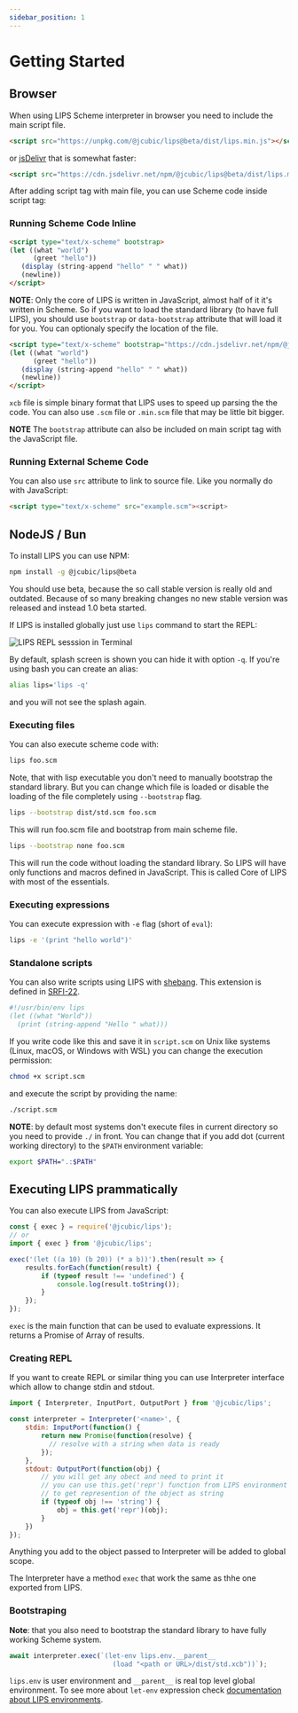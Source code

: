 ```yaml
---
sidebar_position: 1
---
```


# Getting Started

## Browser

When using LIPS Scheme interpreter in browser you need to include the main script file.

```html
<script src="https://unpkg.com/@jcubic/lips@beta/dist/lips.min.js"></script>
```

or [jsDelivr](https://www.jsdelivr.com/) that is somewhat faster:

```html
<script src="https://cdn.jsdelivr.net/npm/@jcubic/lips@beta/dist/lips.min.js"></script>
```

After adding script tag with main file, you can use Scheme code inside script tag:

### Running Scheme Code Inline

```html
<script type="text/x-scheme" bootstrap>
(let ((what "world")
      (greet "hello"))
   (display (string-append "hello" " " what))
   (newline))
</script>
```

**NOTE**: Only the core of LIPS is written in JavaScript, almost half of it it's written in Scheme.
So if you want to load the standard library (to have full LIPS), you should use `bootstrap` or
`data-bootstrap` attribute that will load it for you. You can optionaly specify the location of the
file.

```html
<script type="text/x-scheme" bootstrap="https://cdn.jsdelivr.net/npm/@jcubic/lips@beta/dist/std.xcb">
(let ((what "world")
      (greet "hello"))
   (display (string-append "hello" " " what))
   (newline))
</script>
```

`xcb` file is simple binary format that LIPS uses to speed up parsing the the code. You can also use
`.scm` file or `.min.scm` file that may be little bit bigger.

**NOTE** The `bootstrap` attribute can also be included on main script tag with the JavaScript file.

### Running External Scheme Code

You can also use `src` attribute to link to source file. Like you normally do with JavaScript:

```html
<script type="text/x-scheme" src="example.scm"><script>
```

## NodeJS / Bun

To install LIPS you can use NPM:

```bash
npm install -g @jcubic/lips@beta
```

You should use beta, because the so call stable version is really old and outdated. Because of so many
breaking changes no new stable version was released and instead 1.0 beta started.

If LIPS is installed globally just use `lips` command to start the REPL:

![LIPS REPL sesssion in Terminal](/img/screencast.gif)

By default, splash screen is shown you can hide it with option `-q`. If you're using bash you can create an
alias:

```bash
alias lips='lips -q'
```

and you will not see the splash again.

### Executing files

You can also execute scheme code with:

```bash
lips foo.scm
```

Note, that with lisp executable you don't need to manually bootstrap the standard library. But you can change
which file is loaded or disable the loading of the file completely using `--bootstrap` flag.

```bash
lips --bootstrap dist/std.scm foo.scm
```

This will run foo.scm file and bootstrap from main scheme file.

```bash
lips --bootstrap none foo.scm
```

This will run the code without loading the standard library. So LIPS will have only functions
and macros defined in JavaScript. This is called Core of LIPS with most of the essentials.

### Executing expressions

You can execute expression with `-e` flag (short of `eval`):

```bash
lips -e '(print "hello world")'
```

### Standalone scripts

You can also write scripts using LIPS with [shebang](https://en.wikipedia.org/wiki/Shebang_(Unix)).
This extension is defined in [SRFI-22](https://srfi.schemers.org/srfi-22/srfi-22.html).

```scheme
#!/usr/bin/env lips
(let ((what "World"))
  (print (string-append "Hello " what)))
```

If you write code like this and save it in `script.scm` on Unix like systems (Linux, macOS, or Windows with WSL)
you can change the execution permission:

```bash
chmod +x script.scm
```

and execute the script by providing the name:

```bash
./script.scm
```

**NOTE**: by default most systems don't execute files in current directory so you need to provide `./` in front.
You can change that if you add dot (current working directory) to the `$PATH` environment variable:

```bash
export $PATH=".:$PATH"
```

## Executing LIPS prammatically

You can also execute LIPS from JavaScript:

```javascript
const { exec } = require('@jcubic/lips');
// or
import { exec } from '@jcubic/lips';

exec('(let ((a 10) (b 20)) (* a b))').then(result => {
    results.forEach(function(result) {
        if (typeof result !== 'undefined') {
            console.log(result.toString());
        }
    });
});
```

`exec` is the main function that can be used to evaluate expressions. It returns a Promise of Array
of results.

### Creating REPL

If you want to create REPL or similar thing you can use Interpreter interface which allow to change
stdin and stdout.

```javascript
import { Interpreter, InputPort, OutputPort } from '@jcubic/lips';

const interpreter = Interpreter('<name>', {
    stdin: InputPort(function() {
        return new Promise(function(resolve) {
          // resolve with a string when data is ready
        });
    },
    stdout: OutputPort(function(obj) {
        // you will get any obect and need to print it
        // you can use this.get('repr') function from LIPS environment
        // to get represention of the object as string
        if (typeof obj !== 'string') {
            obj = this.get('repr')(obj);
        }
    })
});
```

Anything you add to the object passed to Interpreter will be added to global scope.

The Interpreter have a method `exec` that work the same as thhe one exported from LIPS.

### Bootstraping

**Note**: that you also need to bootstrap the standard library to have fully working Scheme system.

```javascript
await interpreter.exec(`(let-env lips.env.__parent__
                          (load "<path or URL>/dist/std.xcb"))`);
```

`lips.env` is user environment and `__parent__` is real top level global environment.  To see more
about `let-env` expression check [documentation about LIPS environments](/docs/lips/environments).

